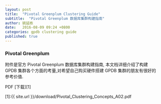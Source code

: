 ```yaml
---
layout: post
title:  "Pivotal Greenplum Clustering Guide"
subtitle:  "Pivotal Greenplum 数据库集群构建指南"
author: 姚延栋
date:   2016-08-09 09:24 +0800
categories: gpdb clustering guide
published: true
---
```


### Pivotal Greenplum

附件是官方 Pivotal Greenplum 数据库集群构建指南, 本文档详细介绍了构建 GPDB 集群各个方面的考量,对希望自己购买硬件搭建
GPDB 集群的朋友有很好的参考价值.

PDF [下载][1]

[1]:{{ site.url }}/download/Pivotal_Clustering_Concepts_A02.pdf